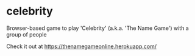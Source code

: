 # celebrity

Browser-based game to play 'Celebrity' (a.k.a. 'The Name Game') with a group of people

Check it out at https://thenamegameonline.herokuapp.com/
